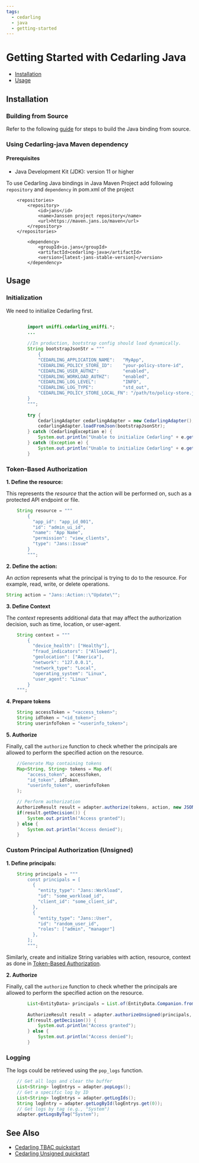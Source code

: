 ```yaml
---
tags:
  - cedarling
  - java
  - getting-started
---
```


# Getting Started with Cedarling Java

- [Installation](#installation)
- [Usage](#usage)

## Installation 

### Building from Source

Refer to the following [guide](../uniffi/cedarling-kotlin.md#building-from-source) for steps to build the Java binding from source.

### Using Cedarling-java Maven dependency

#### Prerequisites

- Java Development Kit (JDK): version 11 or higher

To use Cedarling Java bindings in Java Maven Project add following `repository` and `dependency` in pom.xml of the project

```declarative
    <repositories>
        <repository>
            <id>jans</id>
            <name>Janssen project repository</name>
            <url>https://maven.jans.io/maven</url>
        </repository>
    </repositories>
```
```declarative
        <dependency>
            <groupId>io.jans</groupId>
            <artifactId>cedarling-java</artifactId>
            <version>{latest-jans-stable-version}</version>
        </dependency>
```

## Usage

### Initialization

We need to initialize Cedarling first.

```java

        import uniffi.cedarling_uniffi.*;
        ...
        
        //In production, bootstrap config should load dynamically.
        String bootstrapJsonStr = """
            {
            "CEDARLING_APPLICATION_NAME":   "MyApp",
            "CEDARLING_POLICY_STORE_ID":    "your-policy-store-id",
            "CEDARLING_USER_AUTHZ":         "enabled",
            "CEDARLING_WORKLOAD_AUTHZ":     "enabled",
            "CEDARLING_LOG_LEVEL":          "INFO",
            "CEDARLING_LOG_TYPE":           "std_out",
            "CEDARLING_POLICY_STORE_LOCAL_FN": "/path/to/policy-store.json"
        }
        """;
        
        try {
            CedarlingAdapter cedarlingAdapter = new CedarlingAdapter();
            cedarlingAdapter.loadFromJson(bootstrapJsonStr);
        } catch (CedarlingException e) {
            System.out.println("Unable to initialize Cedarling" + e.getMessage());
        } catch (Exception e) {
            System.out.println("Unable to initialize Cedarling" + e.getMessage());
        }

```

### Token-Based Authorization

**1. Define the resource:**

This represents the *resource* that the action will be performed on, such as a protected API endpoint or file.

```java
    String resource = """
        {
          "app_id": "app_id_001",
          "id": "admin_ui_id",
          "name": "App Name",
          "permission": "view_clients",
          "type": "Jans::Issue"
        }
        """;
```
**2. Define the action:**

An *action* represents what the principal is trying to do to the resource. For example, read, write, or delete operations.

```java
String action = "Jans::Action::\"Update\"";
```

**3. Define Context**

The *context* represents additional data that may affect the authorization decision, such as time, location, or user-agent.

```java
    String context = """
        {
          "device_health": ["Healthy"],
          "fraud_indicators": ["Allowed"],
          "geolocation": ["America"],
          "network": "127.0.0.1",
          "network_type": "Local",
          "operating_system": "Linux",
          "user_agent": "Linux"
        }
    """;
```

**4. Prepare tokens**

```java
    String accessToken = "<access_token>";
    String idToken = "<id_token>";
    String userinfoToken = "<userinfo_token>";
```

**5. Authorize**

Finally, call the `authorize` function to check whether the principals are allowed to perform the specified action on the resource.

```java
    //Generate Map containing tokens
    Map<String, String> tokens = Map.of(
        "access_token", accessToken,
        "id_token", idToken,
        "userinfo_token", userinfoToken
    );

    // Perform authorization
    AuthorizeResult result = adapter.authorize(tokens, action, new JSONObject(resource), new JSONObject(context));
    if(result.getDecision()) {
        System.out.println("Access granted");
    } else {
        System.out.println("Access denied");
    }
```

### Custom Principal Authorization (Unsigned)

**1. Define principals:**

```java
    String principals = """
        const principals = [
          {
            "entity_type": "Jans::Workload",
            "id": "some_workload_id",
            "client_id": "some_client_id",
          },
          {
            "entity_type": "Jans::User",
            "id": "random_user_id",
            "roles": ["admin", "manager"]
          },
        ];
        """;
```

Similarly, create and initialize String variables with action, resource, context as done in [Token-Based Authorization](#token-based-authorization).

**2. Authorize**

Finally, call the `authorize` function to check whether the principals are allowed to perform the specified action on the resource.

```java
        List<EntityData> principals = List.of(EntityData.Companion.fromJson(principals));
        
        AuthorizeResult result = adapter.authorizeUnsigned(principals, action, new JSONObject(resource), new JSONObject(context));
        if(result.getDecision()) {
            System.out.println("Access granted");
        } else {
            System.out.println("Access denied");
        }
```

### Logging
    
The logs could be retrieved using the `pop_logs` function.

```java
    // Get all logs and clear the buffer
    List<String> logEntrys = adapter.popLogs();
    // Get a specific log by ID
    List<String> logEntrys = adapter.getLogIds();
    String logEntry = adapter.getLogById(logEntrys.get(0));
    // Get logs by tag (e.g., "System")
    adapter.getLogsByTag("System");
```


## See Also

- [Cedarling TBAC quickstart](../cedarling-quick-start-tbac.md)
- [Cedarling Unsigned quickstart](../cedarling-quick-start-unsigned.md)

